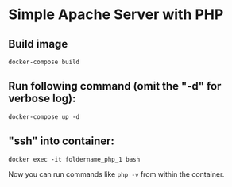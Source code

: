 # Simple Apache Server with PHP

## Build image
```
docker-compose build
```

## Run following command (omit the "-d" for verbose log):
```
docker-compose up -d
```

## "ssh" into container:
```
docker exec -it foldername_php_1 bash
```
Now you can run commands like `php -v` from within the container.